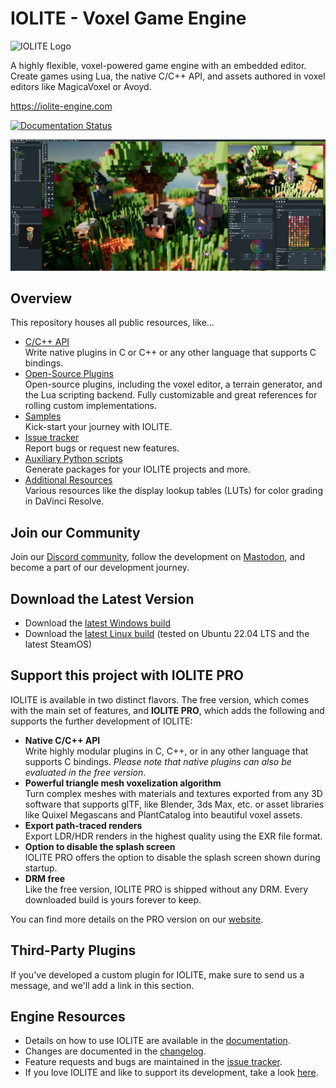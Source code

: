 # IOLITE - Voxel Game Engine


![IOLITE Logo](https://media.missing-deadlines.com/iolite/images/iolite_logo2.png)

A highly flexible, voxel-powered game engine with an embedded editor. Create games using Lua, the native C/C++ API, and assets authored in voxel editors like MagicaVoxel or Avoyd.

<https://iolite-engine.com>

[![Documentation Status](https://readthedocs.org/projects/iolite-voxel-game-engine/badge/?version=latest)](https://docs.iolite-engine.com/en/latest/?badge=latest)

![The forest sample scene has been created solely using the editor and the new voxel editing plugin. The characters were created using MagicaVoxel and can be directly used as assets.](media/screenshot.jpg?raw=true)

## Overview

This repository houses all public resources, like...

- [C/C++ API](iolite_c_api)  
Write native plugins in C or C++ or any other language that supports C bindings.
- [Open-Source Plugins](iolite_plugins)  
Open-source plugins, including the voxel editor, a terrain generator, and the Lua scripting backend. Fully customizable and great references for rolling custom implementations.
- [Samples](iolite_samples)  
Kick-start your journey with IOLITE.
- [Issue tracker](https://github.com/MissingDeadlines/iolite/issues)  
Report bugs or request new features.
- [Auxiliary Python scripts](python_scripts)  
Generate packages for your IOLITE projects and more.
- [Additional Resources](various)  
Various resources like the display lookup tables (LUTs) for color grading in DaVinci Resolve.

## Join our Community

Join our [Discord community](https://discord.com/invite/SZjfhw7z75), follow the development on [Mastodon](https://mastodon.missing-deadlines.com/@benjamin), and become a part of our development journey.

## Download the Latest Version

- Download the [latest Windows build](https://iolite-engine.com/api/download_windows)
- Download the [latest Linux build](https://iolite-engine.com/api/download_linux) (tested on Ubuntu 22.04 LTS and the latest SteamOS)

## Support this project with IOLITE PRO

IOLITE is available in two distinct flavors. The free version, which comes with the main set of features, and **IOLITE PRO**, which adds the following and supports the further development of IOLITE:

- **Native C/C++ API**  
Write highly modular plugins in C, C++, or in any other language that supports C bindings. *Please note that native plugins can also be evaluated in the free version*.
- **Powerful triangle mesh voxelization algorithm**  
Turn complex meshes with materials and textures exported from any 3D software that supports glTF, like Blender, 3ds Max, etc. or asset libraries like Quixel Megascans and PlantCatalog into beautiful voxel assets.
- **Export path-traced renders**  
Export LDR/HDR renders in the highest quality using the EXR file format.
- **Option to disable the splash screen**  
IOLITE PRO offers the option to disable the splash screen shown during startup.
- **DRM free**  
Like the free version, IOLITE PRO is shipped without any DRM. Every downloaded build is yours forever to keep.

You can find more details on the PRO version on our [website](https://iolite-engine.com/subscribe).

## Third-Party Plugins

If you've developed a custom plugin for IOLITE, make sure to send us a message, and we'll add a link in this section.

## Engine Resources

- Details on how to use IOLITE are available in the [documentation](https://docs.iolite-engine.com).
- Changes are documented in the [changelog](https://iolite-engine.com/changelog).
- Feature requests and bugs are maintained in the [issue tracker](https://github.com/MissingDeadlines/iolite/issues).
- If you love IOLITE and like to support its development, take a look [here](https://iolite-engine.com/subscribe).
